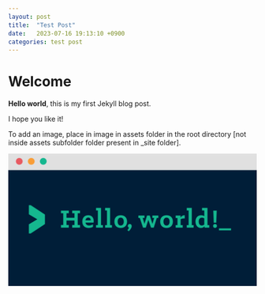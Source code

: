 ```yaml
---
layout: post
title:  "Test Post"
date:   2023-07-16 19:13:10 +0900
categories: test post
---
```

# Welcome

**Hello world**, this is my first Jekyll blog post.

I hope you like it!

To add an image, place in image in assets folder in the root directory [not inside assets subfolder folder present in _site folder].

![Hello World](/assets/hello-world.png)